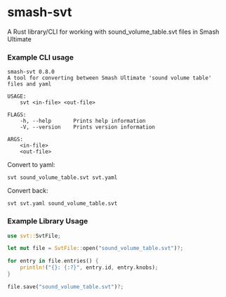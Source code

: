 # smash-svt

A Rust library/CLI for working with sound_volume_table.svt files in Smash Ultimate 

### Example CLI usage

```
smash-svt 0.8.0
A tool for converting between Smash Ultimate 'sound volume table' files and yaml

USAGE:
    svt <in-file> <out-file>

FLAGS:
    -h, --help       Prints help information
    -V, --version    Prints version information

ARGS:
    <in-file>
    <out-file>
```

Convert to yaml:

```
svt sound_volume_table.svt svt.yaml
```

Convert back:

```
svt svt.yaml sound_volume_table.svt
```

### Example Library Usage

```rust
use svt::SvtFile;

let mut file = SvtFile::open("sound_volume_table.svt")?;

for entry in file.entries() {
    println!("{}: {:?}", entry.id, entry.knobs);
}

file.save("sound_volume_table.svt")?;
```
